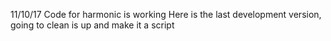 11/10/17
Code for harmonic is working
Here is the last development version, going to clean is up and make it a script
